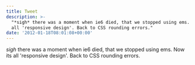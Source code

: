 ```yaml
---
title: Tweet
description: >-
  "*sigh* there was a moment when ie6 died, that we stopped using ems. Now its
  all 'responsive design'. Back to CSS rounding errors."
date: '2012-01-18T08:01:08+00:00'
---
```

*sigh* there was a moment when ie6 died, that we stopped using ems. Now its all 'responsive design'. Back to CSS rounding errors.
